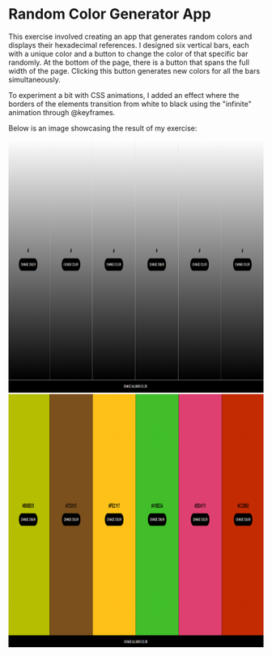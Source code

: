 # Random Color Generator App

This exercise involved creating an app that generates random colors and displays their hexadecimal references. I designed six vertical bars, each with a unique color and a button to change the color of that specific bar randomly. At the bottom of the page, there is a button that spans the full width of the page. Clicking this button generates new colors for all the bars simultaneously.

To experiment a bit with CSS animations, I added an effect where the borders of the elements transition from white to black using the "infinite" animation through @keyframes.

Below is an image showcasing the result of my exercise:

<img src="images/start.jpg" style="width: 900px; height: 500px">
<img src="images/gen.jpg" style="width: 900px; height: 500px">
